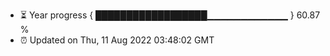 - ⏳ Year progress { ██████████████████▁▁▁▁▁▁▁▁▁▁▁▁ } 60.87 %
- ⏰ Updated on Thu, 11 Aug 2022 03:48:02 GMT

